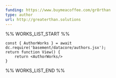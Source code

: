 ```yaml
---
funding: https://www.buymeacoffee.com/gr8rthan
type: author
url: http://greaterthan.solutions
---
```



%% WORKS_LIST_START %%

```datacorejsx
const { AuthorWorks } = await dc.require('basement/datacore/authors.jsx');
return function View() {
    return <AuthorWorks/>
}
```
%% WORKS_LIST_END %%